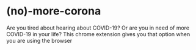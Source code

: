 # (no)-more-corona
Are you tired about hearing about COVID-19? Or are you in need of more COVID-19 in your life? This chrome extension gives you that option when you are using the browser
